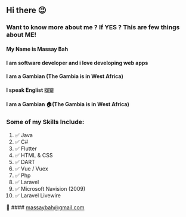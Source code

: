 ## Hi there :wink:

### Want to know more about me ? If **YES** ? This are few things about ME!
#### My Name is Massay Bah
#### I am software developer and i love developing web apps
#### I am a Gambian (The Gambia is in West Africa)
#### I speak Englist :uk:
#### I am a Gambian :house:(The Gambia is in West Africa)


### Some of my Skills Include:

1. :white_check_mark: Java
2. :white_check_mark: C#
3. :white_check_mark: Flutter
4. :white_check_mark: HTML & CSS
5. :white_check_mark: DART
6. :white_check_mark: Vue / Vuex
7. :white_check_mark: Php
8. :white_check_mark: Laravel
9. :white_check_mark: Microsoft Navision (2009)
10. :white_check_mark: Laravel Livewire

:email: #### massaybah@gmail.com



